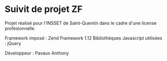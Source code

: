 


Suivit de projet ZF
================

Projet réalisé pour l'INSSET de Saint-Quentin dans le cadre d'une license profesionnelle.

Framework imposé : Zend Framework 1.12
Bibliothèques Javascript utilisées : jQuery

Développeur : Pavaux Anthony